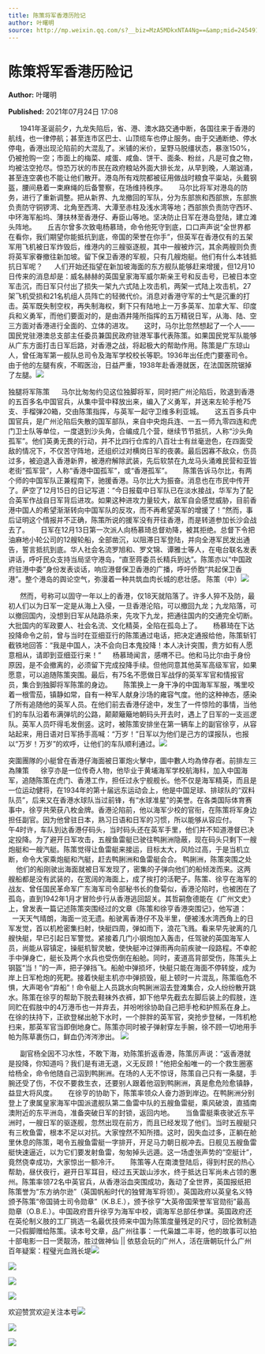 ```yaml
---
title: 陈策将军香港历险记
author: 叶曙明
source: http://mp.weixin.qq.com/s?__biz=MzA5MDkxNTA4Ng==&amp;mid=2454911303&amp;idx=1&amp;sn=dee74302797818b35effb0a11f83023f&amp;chksm=87a23126b0d5b8307bf7c37a4973d227197c5551d0bb9ac09f628e483072f1d7e578c922fbe7&poc_token=HJ_Do2ejHyO-wNZGG8Q1S8FdPgy1YBBEob-nUEme
---
```


# 陈策将军香港历险记

**Author:** 叶曙明

**Published:** 2021年07月24日 17:08

      1941年圣诞前夕，九龙失陷后，省、港、澳水路交通中断，各国往来于香港的航线，也一律停航；甚至连市区巴士、山顶缆车也停止服务。由于交通断绝、停水停电，香港出现沦陷前的大混乱了。米铺的米价，呈野马脱缰状态，暴涨150%，仍被抢购一空；市面上的梅菜、咸蛋、咸鱼、饼干、面条、粉丝，凡是可食之物，均被沽空抢尽。惊恐万状的市民在政府粮站外面大排长龙，从早到晚，人潮汹涌，甚至连空袭也不能让他们散开。港岛所有戏院都被征用做战时粮食平粜站，头戴钢盔，腰间悬着一束麻绳的后备警察，在场维持秩序。      马尔比将军对港岛的防务，进行了重新调整。把从新界、九龙撤回的军队，分为东部旅和西部旅，东部旅负责防守铜锣湾、北角至西湾、大潭至赤柱及浅水湾等地；西部旅负责防守西环、中环海军船坞、薄扶林至香港仔、寿臣山等地。坚决防止日军在港岛登陆，建立滩头阵地。      丘吉尔曾多次致电杨慕琦，命令他死守到底，口口声声说“全世界都在看你，我们期望你能抵抗到底，帝国的荣誉在你手”，但英军在香港仅有的五架军用飞机被日军炸毁后，维港内的三艘驱逐舰，其中一艘被炸沉，其余两艘则负责将英军家眷撤往新加坡。留下保卫香港的军舰，只有几艘炮艇。他们有什么本钱抵抗日军呢？      人们开始还指望在新加坡海面的东方舰队能够赶来增援，但12月10日传来的消息却是：威名赫赫的英国皇家海军威尔斯亲王号和反击号，已被日本空军击沉，而日军只付出了损失一架九六式陆上攻击机，两架一式陆上攻击机，27架飞机受损和21名机组人员阵亡的轻微代价。消息对香港守军的士气是沉重的打击。英军既失制空权，再失制海权，剩下只有陆地上一万多英军、加拿大军、印度兵和义勇军，而他们要面对的，是由酒井隆所指挥的五万精锐日军，从海、陆、空三方面对香港进行全面的、立体的进攻。      这时，马尔比忽然想起了一个人——国民党驻港澳总支部主任委员兼国民政府驻港军事代表陈策。如果国民党军队能够从广东方面打击日军后路，对香港之战，将起极大的帮助作用。陈策是广东琼山人，曾任海军第一舰队总司令及海军学校校长等职。1936年出任虎门要塞司令。由于他的左腿有疾，不暇医治，日益严重，1938年赴香港就医，在法国医院锯掉了左腿。![](https://mmbiz.qpic.cn/mmbiz_jpg/PJWG74pLsMayvR1AyLpp1OwsWXJhmAMu6hEnyJ4hyVxh2jeFxNGwngJfdXCj1cuXFPwvvJjPH1NhDydQF15CRA/640?wx_fmt=jpeg)

独腿将军陈策      马尔比匆匆约见这位独脚将军，同时把广州沦陷后，败退到香港的五百多名中国官兵，从集中营中释放出来，编入了义勇军，并送来左轮手枪75支、手榴弹20箱，交由陈策指挥，与英军一起守卫维多利亚城。      这五百多兵中国官兵，是广州沦陷后失散的国军部队，来自中央炮兵连、一五一师九零四连和虎门卫士队等单位，一度退到沙头角，合编成几个营，继续节节抵抗，人称“沙头角孤军”。他们英勇无畏的行动，并不比四行仓库的八百壮士有丝毫逊色，在四面受敌的情况下，不仅苦守阵地，还组织过对横岗日军的夜袭。最后因寡不敌众，伤员过多，被迫退入香港新界，被港府解除武装，先后软禁在九龙马头涌难民营和亚皆老街“孤军营”，人称“香港中国孤军”，或“香港孤军”。      陈策告诉马尔比，有两个师的中国军队正兼程南下，驰援香港。马尔比大为振奋。消息也在市民中传开了。萨空了12月15日的日记写道：“今日报载中日军队已在淡水接战，华军为了配合英军作战自日军背后进攻。如果这种进攻力量较大，敌军自会感觉威胁，目前香港中国人的希望渐渐转向中国军队的反攻，而不再希望英军的增援了！”然而，事后证明这个情报并不正确，陈策所说的援军没有开往香港，而是转道参加长沙会战去了。      日军在12月13日第一次派人向杨慕琦总督劝降，被其拒绝。总督下令把油麻地小轮公司的12艘轮船，全部凿沉，以阻滞日军登陆，并向全港军民发出通告，誓言抵抗到底。华人社会名流罗旭和、罗文锦、谭雅士等人，在电台联名发表讲话，呼吁民众支持当局坚守港岛，“直至蒋委员长精兵到达”。陈策亦以“中国政府驻港中委”身份发表谈话，响应港督保卫香港的广播，呼吁侨胞“共起保卫香港”。整个港岛的舆论空气，弥漫着一种共筑血肉长城的悲壮感。 陈策（中）![](https://mmbiz.qpic.cn/mmbiz_jpg/PJWG74pLsMYScCcicGoAPU901b0DjssvnyIszILjzNtzhVugyVCN1bJ3RzxohVfpdZA7tIKm0KWibLrrAuWh110w/640)

      然而，号称可以固守一年以上的香港，仅18天就陷落了。许多人猝不及防，最初人们以为日军一定是从海上入侵，一旦香港沦陷，可以撤回九龙；九龙陷落，可以撤回国内，没想到日军从陆路杀来，先攻下九龙，把通往国内的交通完全切断。大批国内的军政要人、社会名流、文化精英，全陷在孤岛上了。      杨慕琦在下达投降命令之前，曾与当时在亚细亚行的陈策通过电话，把决定通报给他，陈策斩钉截铁地回答：“我是中国人，决不会向日本鬼投降！本人决计突围，贵方如有人愿意相从，请即到亚细亚行来！”      杨慕琦闻言，感喟不已。他和马比尔由于身份原因，是不会撤离的，必须留下完成投降手续。但他同意其他英军高级军官，如果愿意，可以追随陈策突围。最后，有75名不愿做日军战俘的英军军官和情报官员，集合到独脚将军陈策的身边。      陈策换上一身干净的中国海军军服，嘴里咬着一根雪茄，镇静如常，自有一种军人献身沙场的雍容气度。他的这种神态，感染了所有追随他的英军人员。在他们前去香港仔途中，发生了一件惊险的事情，当他们的车队沿着布满弹坑的公路，颠颠簸簸地朝码头开去时，遇上了日军的一支巡逻队。英军人员吓得毛发倒竖。这时，被陈策安排坐在第一辆车上的副官徐亨，从容站起来，用日语对日军扬手高喊：“万岁！”日军以为他们是己方的谍报队，也报以“万岁！万岁”的欢呼，让他们的车队顺利通过。![](https://mmbiz.qpic.cn/mmbiz_jpg/PJWG74pLsMYScCcicGoAPU901b0DjssvnCKrx5YHdenCa2yvycZx679OnOaEjVfZ1YLGPBLb1rD5MLH8noHBtnQ/640)

突圍團隊的小艇曾在香港仔海面被日軍炮火擊中，圖中數人均為倖存者。前排左三為陳策      徐亨亦是一位传奇人物，他毕业于黄埔海军学校航海科，加入中国海军，追随陈策在虎门、香港工作，担任过永宁舰舰长。他不仅是海军精英，而且是一位运动健将，在1934年的第十届远东运动会上，他是中国足球、排球队的“双料队员”，后来又在香港水球队当过前锋，有“水球准星”的美誉。在各类国际体育赛事中，徐亨共荣获八枚金牌。香港沦陷前，他以海军少校的官衔，在陈策将军身边担任副官。因为他曾驻日本，熟习日语和日军的习惯，所以能够从容应付。      下午4时许，车队到达香港仔码头，当时码头还在英军手里，他们并不知道港督已决定投降。为了避开日军攻击，五艘鱼雷艇已驶往鸭脷洲隐蔽，现在码头只剩下一艘炮艇和一艘汽艇。陈策觉得让鱼雷艇来接运，目标太大，风险过高，于是当机立断，命令大家乘炮艇和汽艇，赶去鸭脷洲和鱼雷艇会合。 鸭脷洲，陈策突围之处      他们的船刚驶出海面就被日军发现了，密集的子弹向他们的船倾泼而来。这两艘船都是没有武装的，在宽阔的海面上，成了挨打的活靶子。陈策、徐亨在海军的战友、曾任国民革命军广东海军司令部秘书长的詹菊似，香港沦陷时，也被困在了孤岛，直到1942年1月才冒险步行从香港逃回韶关。其哲嗣詹德能在《广州文史》上，曾发表一篇记述陈策突围经过的文章《陈策和徐亨香港突围记》，他写道：       一天天气晴朗，海面一览无遗。船驶离香港仔不及半里，便被浅水湾西角上的日军发觉，首以机枪密集扫射，快艇四周，弹如雨下，浪花飞溅。看来早先驶离的几艘快艇，早已引起日军警觉。紧接着几门小钢炮加入轰击，任驾驶的英国海军人员，尚能从容镇定，操艇机智灵敏，使快艇冲过弹雨再向前疾驶一段路程。不幸舵手中弹身亡，艇长及两个水兵也受伤倒在船舱。同时，麦道高背部受伤，陈策头上钢盔“当！”的一声，把子弹挡飞。船舱中弹损坏，快艇只能在海面不停转旋，成为岸上日军枪炮的死靶。接着快艇主机亦中弹损毁，艇上顿时一片混乱，陈策临危不惧，大声喝令“弃船”！命令艇上人员跳水向鸭脷洲泅去登滩集合，众人纷纷散开跳水。陈策在徐亨的帮助下脱去鞋袜外衣裤，卸下他早先截去左脚后装上的假肢，连同贮在假肢中的4万港币也一并弃去，并吩咐徐协助自己把手枪和护照系在身上。在徐的扶持下，正欲登梯出舱下水时，一个胖胖的英军官，突抢步登梯，一阵机枪扫来，那英军官当即倒地身亡。陈策亦同时被子弹射穿左手腕，徐不顾一切地用手帕为陈草裹伤口，鲜血仍涔涔渗出。 ![](https://mmbiz.qpic.cn/mmbiz_jpg/PJWG74pLsMYScCcicGoAPU901b0Djssvnu2vrib0dtsHS3WTiahVuF3f9at0U67ibyk2Ff3icyMicLibhVNrh3NvRWGxQ/640)

      副官杨全因不习水性，不敢下海，劝陈策折返香港，陈策厉声说：“返香港就是投降，你知道吗？我们是有进无退，义无反顾！”他把全船唯一的一个救生圈塞给杨全，命令他随自己泅到鸭脷洲。在场的人无不惊讶，陈策自己只有一条腿，手腕还受了伤，不仅不要救生衣，还要别人跟着他泅到鸭脷洲，真是愈危险愈镇静，益显大将风度。      在徐亨的协助下，陈策率领众人奋力游到岸边。在鸭脷洲分别登上了隶属皇家海军中国派遣舰队第二鱼雷中队的五艘鱼雷艇，乘风破浪，直插南澳附近的东平洲岛，准备突破日军的封锁，返回内地。      当鱼雷艇乘夜驶近东平洲时，一艘日军的驱逐舰，忽然出现在前方，而且已经发现了他们。当时五艘艇只有三枚鱼雷，根本不足以对抗。大家惶然不知所措。这时，因失血过多，正躺在舱里休息的陈策，喝令五艘鱼雷艇一字排开，开足马力朝日舰冲去。日舰见五艘鱼雷艇快速逼近，以为它们要发射鱼雷，匆匆掉头远遁。这一场虚张声势的“空艇计”，竟然侥幸成功，大家惊出一额冷汗。      陈策等人在南澳登陆后，得到村民的热心帮助，昼伏夜行，避开日军耳目，经过五天跋山涉水，终于抵达日军尚未占领的惠州。陈策率领72名中英官兵，从香港浴血突围成功，轰动了全世界，英国报纸把陈策誉为“东方纳尔逊”（英国帆船时代的独臂海军将领）。英国政府以英皇名义特颁予陈策“帝国骑士司令勋章”（K.B.E.），颁予徐亨“大英帝国荣誉军官勋衔”最高勋章（O.B.E.）。中国政府晋升徐亨为海军中校，调海军总部任参谋。英国政府还在英伦制义肢的工厂挑选一名最优技师来中国为陈策度量残足的尺寸，回伦敦制造一只假脚赠给陈策。读本号文章，品广州往事：一代枭雄二丰哥，他的故事可以拍十部电影一日一煲靓汤，胜过做神仙 || 依慈会玩的广州人，活在唐朝玩什么广州百年疑案：程璧光血溅长堤![](https://mmbiz.qpic.cn/mmbiz_jpg/PJWG74pLsMYScCcicGoAPU901b0DjssvnyeFwg2t5RgLNhs2QFibMKibibx1l1T1zZq7dk3Z0Wt0UfKU8gCCya7JYg/640)

![](https://mmbiz.qpic.cn/mmbiz_gif/Ljib4So7yuWiaic2UphicBK0tyUN45UB5D7wq7FPrcPbyzHd3FQIw0D9Eiaoa1icMyBDYicLvpnvdetxewDicCcMhPDicicQ/640?wx_fmt=gif)

![](https://mmbiz.qpic.cn/mmbiz_jpg/PJWG74pLsMYScCcicGoAPU901b0Djssvn9ebvVTFdFIZ3YSaQDib2KVPZ9UhoZDbBBXyYy8nV7HOf6exttYUZ9xg/640)

![](https://mmbiz.qpic.cn/mmbiz_gif/PJWG74pLsMayvR1AyLpp1OwsWXJhmAMusfs1pQabdPdhBk4997RJ6orCd8NJIkE6QtgAQLO9aEydzZrVqqk7ew/640?wx_fmt=gif)



欢迎赞赏欢迎关注本号![](https://mmbiz.qpic.cn/mmbiz_gif/PJWG74pLsMY4kze1RswORlwIruFfBicEYeomLV8Tjs3AO8zO5OIk2usXQ2wZOicfrAxou4MXF2OLDPUcfQiafn3SA/640?wx_fmt=gif)

![](https://mmbiz.qpic.cn/mmbiz_jpg/PJWG74pLsMZW3Aw2JDzTfsKiankEa5vzfYXvfGciaBdWgpvITsLiaXWe997V7gXqibMVQBgGniamyKjZC5HHQTgCicgQ/640?wx_fmt=jpeg)

![](https://mmbiz.qpic.cn/mmbiz_png/PJWG74pLsMbxzxSWsbSxWa401icEeDUWiawxAxbdgTq3LmtribGicfmgEgabFONInhdrQRwY9Y4pmxRGlAoaQAaMDA/640?wx_fmt=png)



